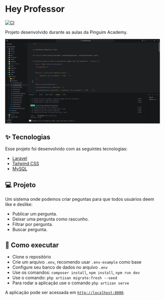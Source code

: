 # Hey Professor

[![CI](https://github.com/tiagoliveira555/hey-professor/actions/workflows/laravel.yml/badge.svg?branch=develop)](https://github.com/tiagoliveira555/hey-professor/actions/workflows/laravel.yml)

Projeto desenvolvido durante as aulas da Pinguim Academy.

<img src="https://github.com/tiagoliveira555/hey-professor/blob/develop/public/hey-professor.png" alt="logo">

## ✨ Tecnologias

Esse projeto foi desenvolvido com as seguintes tecnologias:

- [Laravel](https://laravel.com)
- [Tailwind CSS](https://tailwindcss.com)
- [MySQL](https://www.mysql.com)

## 💻 Projeto

Um sistema onde podemos criar peguntas para que todos usuários deem like e deslike:

- Publicar um pergunta.
- Deixar uma pergunta como rascunho.
- Filtrar por pergunta.
- Buscar pergunta.

## 🚀 Como executar

- Clone o repositório
- Crie um arquivo `.env`, recomendo usar `.env-example` como base
- Configure seu banco de dados no arquivo `.env`
- Use os comandos: `composer install`, `npm install`, `npm run dev`
- Use o comando: `php artisan migrate:fresh --seed`
- Para rodar a aplicação use o comando `php artisan serve`

A aplicação pode ser acessada em [`http://localhost:8000`](http://localhost:8000).
